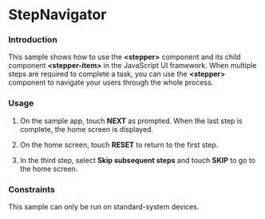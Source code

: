 # StepNavigator<a name="EN-US_TOPIC_0000001133948524"></a>

### Introduction<a name="section104mcpsimp"></a>

This sample shows how to use the  **<stepper\>**  component and its child component  **<stepper-item\>**  in the JavaScript UI framework. When multiple steps are required to complete a task, you can use the  **<stepper\>**  component to navigate your users through the whole process.

### Usage<a name="section107mcpsimp"></a>

1. On the sample app, touch  **NEXT**  as prompted. When the last step is complete, the home screen is displayed.

2. On the home screen, touch  **RESET**  to return to the first step.

3. In the third step, select  **Skip subsequent steps**  and touch  **SKIP**  to go to the home screen.

### Constraints<a name="section112mcpsimp"></a>

This sample can only be run on standard-system devices.

